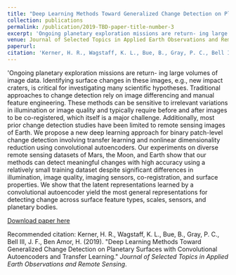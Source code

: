```yaml
---
title: "Deep Learning Methods Toward Generalized Change Detection on Planetary Surfaces with Convolutional Autoencoders and Transfer Learning"
collection: publications
permalink: /publication/2019-TBD-paper-title-number-3
excerpt: 'Ongoing planetary exploration missions are return- ing large volumes of image data. Identifying surface changes in these images, e.g., new impact craters, is critical for investigating many scientific hypotheses. Traditional approaches to change detection rely on image differencing and manual feature engineering. These methods can be sensitive to irrelevant variations in illumination or image quality and typically require before and after images to be co-registered, which itself is a major challenge. Additionally, most prior change detection studies have been limited to remote sensing images of Earth. We propose a new deep learning approach for binary patch-level change detection involving transfer learning and nonlinear dimensionality reduction using convolutional autoencoders. Our experiments on diverse remote sensing datasets of Mars, the Moon, and Earth show that our methods can detect meaningful changes with high accuracy using a relatively small training dataset despite significant differences in illumination, image quality, imaging sensors, co-registration, and surface properties. We show that the latent representations learned by a convolutional autoencoder yield the most general representations for detecting change across surface feature types, scales, sensors, and planetary bodies.'
venue: Journal of Selected Topics in Applied Earth Observations and Remote Sensing
paperurl: 
citation: 'Kerner, H. R., Wagstaff, K. L., Bue, B., Gray, P. C., Bell III, J. F., Ben Amor, H. (2019). &quot;Deep Learning Methods Toward Generalized Change Detection on Planetary Surfaces with Convolutional Autoencoders and Transfer Learning.&quot; <i>Journal of Selected Topics in Applied Earth Observations and Remote Sensing</i>.'
---
```

'Ongoing planetary exploration missions are return- ing large volumes of image data. Identifying surface changes in these images, e.g., new impact craters, is critical for investigating many scientific hypotheses. Traditional approaches to change detection rely on image differencing and manual feature engineering. These methods can be sensitive to irrelevant variations in illumination or image quality and typically require before and after images to be co-registered, which itself is a major challenge. Additionally, most prior change detection studies have been limited to remote sensing images of Earth. We propose a new deep learning approach for binary patch-level change detection involving transfer learning and nonlinear dimensionality reduction using convolutional autoencoders. Our experiments on diverse remote sensing datasets of Mars, the Moon, and Earth show that our methods can detect meaningful changes with high accuracy using a relatively small training dataset despite significant differences in illumination, image quality, imaging sensors, co-registration, and surface properties. We show that the latent representations learned by a convolutional autoencoder yield the most general representations for detecting change across surface feature types, scales, sensors, and planetary bodies.

[Download paper here](https://ieeexplore.ieee.org/document/8827273)

Recommended citation: Kerner, H. R., Wagstaff, K. L., Bue, B., Gray, P. C., Bell III, J. F., Ben Amor, H. (2019). &quot;Deep Learning Methods Toward Generalized Change Detection on Planetary Surfaces with Convolutional Autoencoders and Transfer Learning.&quot; <i>Journal of Selected Topics in Applied Earth Observations and Remote Sensing</i>.